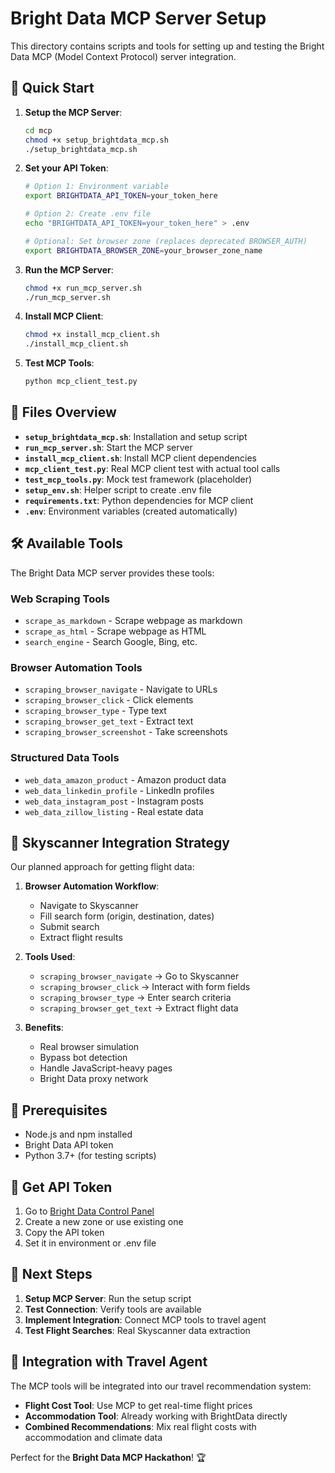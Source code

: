 # Bright Data MCP Server Setup

This directory contains scripts and tools for setting up and testing the Bright Data MCP (Model Context Protocol) server integration.

## 🚀 Quick Start

1. **Setup the MCP Server**:
   ```bash
   cd mcp
   chmod +x setup_brightdata_mcp.sh
   ./setup_brightdata_mcp.sh
   ```

2. **Set your API Token**:
   ```bash
   # Option 1: Environment variable
   export BRIGHTDATA_API_TOKEN=your_token_here
   
   # Option 2: Create .env file
   echo "BRIGHTDATA_API_TOKEN=your_token_here" > .env
   
   # Optional: Set browser zone (replaces deprecated BROWSER_AUTH)
   export BRIGHTDATA_BROWSER_ZONE=your_browser_zone_name
   ```

3. **Run the MCP Server**:
   ```bash
   chmod +x run_mcp_server.sh
   ./run_mcp_server.sh
   ```

4. **Install MCP Client**:
   ```bash
   chmod +x install_mcp_client.sh
   ./install_mcp_client.sh
   ```

5. **Test MCP Tools**:
   ```bash
   python mcp_client_test.py
   ```

## 📁 Files Overview

- **`setup_brightdata_mcp.sh`**: Installation and setup script
- **`run_mcp_server.sh`**: Start the MCP server
- **`install_mcp_client.sh`**: Install MCP client dependencies
- **`mcp_client_test.py`**: Real MCP client test with actual tool calls
- **`test_mcp_tools.py`**: Mock test framework (placeholder)
- **`setup_env.sh`**: Helper script to create .env file
- **`requirements.txt`**: Python dependencies for MCP client
- **`.env`**: Environment variables (created automatically)

## 🛠️ Available Tools

The Bright Data MCP server provides these tools:

### Web Scraping Tools
- `scrape_as_markdown` - Scrape webpage as markdown
- `scrape_as_html` - Scrape webpage as HTML  
- `search_engine` - Search Google, Bing, etc.

### Browser Automation Tools
- `scraping_browser_navigate` - Navigate to URLs
- `scraping_browser_click` - Click elements
- `scraping_browser_type` - Type text
- `scraping_browser_get_text` - Extract text
- `scraping_browser_screenshot` - Take screenshots

### Structured Data Tools
- `web_data_amazon_product` - Amazon product data
- `web_data_linkedin_profile` - LinkedIn profiles
- `web_data_instagram_post` - Instagram posts
- `web_data_zillow_listing` - Real estate data

## 🎯 Skyscanner Integration Strategy

Our planned approach for getting flight data:

1. **Browser Automation Workflow**:
   - Navigate to Skyscanner
   - Fill search form (origin, destination, dates)
   - Submit search
   - Extract flight results

2. **Tools Used**:
   - `scraping_browser_navigate` → Go to Skyscanner
   - `scraping_browser_click` → Interact with form fields
   - `scraping_browser_type` → Enter search criteria
   - `scraping_browser_get_text` → Extract flight data

3. **Benefits**:
   - Real browser simulation
   - Bypass bot detection
   - Handle JavaScript-heavy pages
   - Bright Data proxy network

## 🔧 Prerequisites

- Node.js and npm installed
- Bright Data API token
- Python 3.7+ (for testing scripts)

## 📝 Get API Token

1. Go to [Bright Data Control Panel](https://brightdata.com/cp/zones)
2. Create a new zone or use existing one
3. Copy the API token
4. Set it in environment or .env file

## 🚀 Next Steps

1. **Setup MCP Server**: Run the setup script
2. **Test Connection**: Verify tools are available
3. **Implement Integration**: Connect MCP tools to travel agent
4. **Test Flight Searches**: Real Skyscanner data extraction

## 🔗 Integration with Travel Agent

The MCP tools will be integrated into our travel recommendation system:

- **Flight Cost Tool**: Use MCP to get real-time flight prices
- **Accommodation Tool**: Already working with BrightData directly
- **Combined Recommendations**: Mix real flight costs with accommodation and climate data

Perfect for the **Bright Data MCP Hackathon**! 🏆 